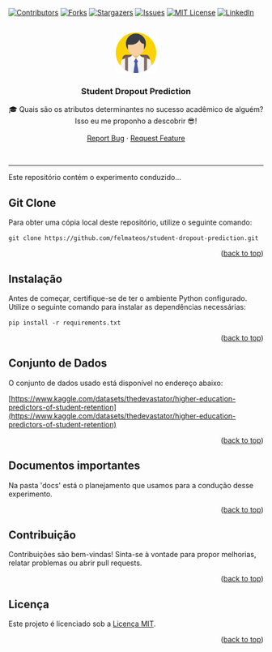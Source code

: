 <!-- Improved compatibility of back to top link: See: https://github.com/othneildrew/Best-README-Template/pull/73 -->
<a name="readme-top"></a>
<!--
*** Thanks for checking out the Best-README-Template. If you have a suggestion
*** that would make this better, please fork the repo and create a pull request
*** or simply open an issue with the tag "enhancement".
*** Don't forget to give the project a star!
*** Thanks again! Now go create something AMAZING! :D
-->



<!-- PROJECT SHIELDS -->
<!--
*** I'm using markdown "reference style" links for readability.
*** Reference links are enclosed in brackets [ ] instead of parentheses ( ).
*** See the bottom of this document for the declaration of the reference variables
*** for contributors-url, forks-url, etc. This is an optional, concise syntax you may use.
*** https://www.markdownguide.org/basic-syntax/#reference-style-links
-->

[![Contributors][contributors-shield]][contributors-url]
[![Forks][forks-shield]][forks-url]
[![Stargazers][stars-shield]][stars-url]
[![Issues][issues-shield]][issues-url]
[![MIT License][license-shield]][license-url]
[![LinkedIn][linkedin-shield]][linkedin-url]

<!-- PROJECT LOGO -->
<br />
<div align="center">
  <a href="https://github.com/felmateos/student-dropout-prediction">
    <img src="images/logo.png" alt="Logo" width="80" height="80">
  </a>

<h3 align="center">Student Dropout Prediction</h3>

  <p align="center">
    🎓 Quais são os atributos determinantes no sucesso acadêmico de alguém? Isso eu me proponho a descobrir 😎!
    <br />
    <br />
    <a href="https://github.com/felmateos/student-dropout-prediction/issues">Report Bug</a>
    ·
    <a href="https://github.com/felmateos/student-dropout-prediction/issues">Request Feature</a>
  </p>
</div>

<br />

---

Este repositório contém o experimento conduzido...

## Git Clone

Para obter uma cópia local deste repositório, utilize o seguinte comando:

```
git clone https://github.com/felmateos/student-dropout-prediction.git
```

<p align="right">(<a href="#readme-top">back to top</a>)</p>

## Instalação

Antes de começar, certifique-se de ter o ambiente Python configurado. Utilize o seguinte comando para instalar as dependências necessárias:

```
pip install -r requirements.txt
```

<p align="right">(<a href="#readme-top">back to top</a>)</p>

## Conjunto de Dados

O conjunto de dados usado está disponível no endereço abaixo:

[https://www.kaggle.com/datasets/thedevastator/higher-education-predictors-of-student-retention](https://www.kaggle.com/datasets/thedevastator/higher-education-predictors-of-student-retention)


 
<p align="right">(<a href="#readme-top">back to top</a>)</p>


## Documentos importantes

Na pasta 'docs' está o planejamento que usamos para a condução desse experimento.

<p align="right">(<a href="#readme-top">back to top</a>)</p>

## Contribuição

Contribuições são bem-vindas! Sinta-se à vontade para propor melhorias, relatar problemas ou abrir pull requests.

<p align="right">(<a href="#readme-top">back to top</a>)</p>

## Licença

Este projeto é licenciado sob a [Licença MIT](LICENSE).

<p align="right">(<a href="#readme-top">back to top</a>)</p>

[contributors-shield]: https://img.shields.io/github/contributors/felmateos/student-dropout-prediction.svg?style=for-the-badge
[contributors-url]: https://github.com/felmateos/student-dropout-prediction/graphs/contributors
[forks-shield]: https://img.shields.io/github/forks/felmateos/student-dropout-prediction.svg?style=for-the-badge
[forks-url]: https://github.com/felmateos/student-dropout-prediction/network/members
[stars-shield]: https://img.shields.io/github/stars/felmateos/student-dropout-prediction.svg?style=for-the-badge
[stars-url]: https://github.com/felmateos/student-dropout-prediction/stargazers
[issues-shield]: https://img.shields.io/github/issues/felmateos/student-dropout-prediction.svg?style=for-the-badge
[issues-url]: https://github.com/felmateos/student-dropout-prediction/issues
[license-shield]: https://img.shields.io/github/license/felmateos/student-dropout-prediction.svg?style=for-the-badge
[license-url]: https://github.com/felmateos/student-dropout-prediction/blob/master/LICENSE.txt
[linkedin-shield]: https://img.shields.io/badge/-LinkedIn-black.svg?style=for-the-badge&logo=linkedin&colorB=259
[linkedin-url]: https://linkedin.com/in/felmateos
